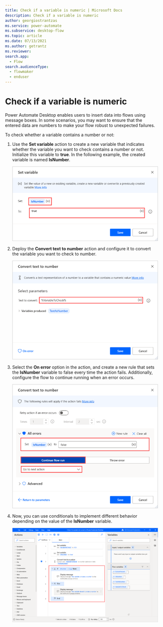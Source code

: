```yaml
---
title: Check if a variable is numeric | Microsoft Docs
description: Check if a variable is numeric	
author: georgiostrantzas
ms.service: power-automate
ms.subservice: desktop-flow
ms.topic: article
ms.date: 07/13/2021
ms.author: getrantz
ms.reviewer:
search.app: 
  - Flow
search.audienceType: 
  - flowmaker
  - enduser
---
```


# Check if a variable is numeric

Power Automate Desktop enables users to insert data into flows using message boxes. In some scenarios, you may want to ensure that the entered data are numbers to make your flow robust to unexpected failures.

To check whether a variable contains a number or not:

1. Use the **Set variable** action to create a new variable that indicates whether the variable you want to check contains a number or not. Initialize this variable to **true**. In the following example, the created variable is named **IsNumber**.

    ![The configured Set variable action.](media/check-if-variable-numeric/set-variable-action.png)

1. Deploy the **Convert text to number** action and configure it to convert the variable you want to check to number.

    ![The configured Convert text to number action.](media/check-if-variable-numeric/convert-text-number-action.png)

1. Select the **On error** option in the action, and create a new rule that sets the **IsNumber** variable to false every time the action fails. Additionally, configure the flow to continue running when an error occurs.

    ![The on error configuration of the Convert text to number action.](media/check-if-variable-numeric/convert-text-number-action-on-error.png)

1. Now, you can use conditionals to implement different behavior depending on the value of the **IsNumber** variable.

    ![An if - else block that checks the value of the IsNumber variable.](media/check-if-variable-numeric/conditionals.png)